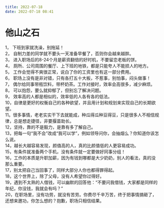 ```yaml
title: 2022-07-18
date: 2022-07-18 08:41
```

# 他山之石

1， 下班到家就洗澡，别拖延！  
2， 自制力差的同学就不要头一天准备早餐了，否则你会越来越胖。  
3， 进入职场后的8-24个月是薪资翻倍的好时机，不要留恋老板的饼。  
4， 厕所、公司周围的餐厅、上下班的地铁，都是只能夸人不能损人的地方。  
5， 工作会觉得不爽很正常，说白了你的工资里也有这一部分费用。  
6， 职场上没有是非对错，只有各打五十大板，不惹事，别怕事，闷头做事！  
7， 偶尔给同事带瓶饮料，带杯奶茶。工作对接时，效率会高很多，减少麻烦。  
8， 可以抱怨，要么就抑郁了，但别忘了解决问题。  
9， 效率高的人都是相似的，效率低的人各有各的低法。  
10，自律是更好的权衡自己的各种欲望，并且用计划和规划来实现自己的长期欲望。  
11。很多事情，老老实实干下去就能成，种瓜得瓜种豆得豆，只是很多人不相信规律，总是想走捷径，非要揠苗助长。  
12，坚持，靠的不是毅力，是靠有多了解自己。  
13，把每一句“我不会”改成“我可以学”，例如领导问你，会抽烟么？你知道你该怎么说。  
14，越长大越容易发现，颜值高的人，真的比颜值低的人更容易成功。  
15，有条件就准备两个手机，没有条件就一定要做好同事分组！  
16，工作的本质是升职加薪，因为有钱到哪都是大少奶奶，别人的看法，真的没那么重要。  
17，别太把自己当回事了，同样大部分人你也都得罪得起。  
18，这个世界上，除了父母，没有人希望你过得好。  
19，遇到不太熟的人借钱，可以幽默的回答他：“不要问我借钱，大家都是同样的年纪，你没钱，我就会有吗？”  
20，在职场里，没有功劳，就没有苦劳。你费尽千辛万苦，终于把事情搞砸了，还想来邀功，你怎么想的？抱歉，职场只相信结果。
